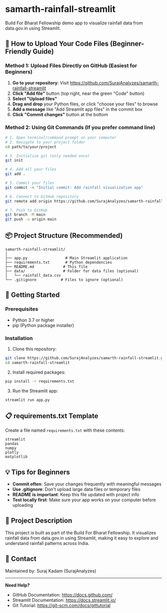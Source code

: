 # samarth-rainfall-streamlit

Build For Bharat Fellowship demo app to visualize rainfall data from data.gov.in using Streamlit.

## 📁 How to Upload Your Code Files (Beginner-Friendly Guide)

### Method 1: Upload Files Directly on GitHub (Easiest for Beginners)

1. **Go to your repository**: Visit https://github.com/SurajAnalyzes/samarth-rainfall-streamlit
2. **Click "Add file"** button (top right, near the green "Code" button)
3. **Select "Upload files"**
4. **Drag and drop** your Python files, or click "choose your files" to browse
5. **Add a message** like "Add Streamlit app files" in the commit box
6. **Click "Commit changes"** button at the bottom

### Method 2: Using Git Commands (If you prefer command line)

```bash
# 1. Open terminal/command prompt on your computer
# 2. Navigate to your project folder
cd path/to/your/project

# 3. Initialize git (only needed once)
git init

# 4. Add all your files
git add .

# 5. Commit your files
git commit -m "Initial commit: Add rainfall visualization app"

# 6. Connect to GitHub repository
git remote add origin https://github.com/SurajAnalyzes/samarth-rainfall-streamlit.git

# 7. Push to GitHub
git branch -M main
git push -u origin main
```

## 📦 Project Structure (Recommended)

```
samarth-rainfall-streamlit/
│
├── app.py                 # Main Streamlit application
├── requirements.txt       # Python dependencies
├── README.md             # This file
├── data/                 # Folder for data files (optional)
│   └── rainfall_data.csv
└── .gitignore           # Files to ignore (optional)
```

## 🚀 Getting Started

### Prerequisites
- Python 3.7 or higher
- pip (Python package installer)

### Installation

1. Clone this repository:
```bash
git clone https://github.com/SurajAnalyzes/samarth-rainfall-streamlit.git
cd samarth-rainfall-streamlit
```

2. Install required packages:
```bash
pip install -r requirements.txt
```

3. Run the Streamlit app:
```bash
streamlit run app.py
```

## 📋 requirements.txt Template

Create a file named `requirements.txt` with these contents:

```
streamlit
pandas
numpy
plotly
matplotlib
```

## 💡 Tips for Beginners

- **Commit often**: Save your changes frequently with meaningful messages
- **Use .gitignore**: Don't upload large data files or temporary files
- **README is important**: Keep this file updated with project info
- **Test locally first**: Make sure your app works on your computer before uploading

## 🎯 Project Description

This project is built as part of the Build For Bharat Fellowship. It visualizes rainfall data from data.gov.in using Streamlit, making it easy to explore and understand rainfall patterns across India.

## 📧 Contact

Maintained by: Suraj Kadam (SurajAnalyzes)

---

**Need Help?**
- GitHub Documentation: https://docs.github.com/
- Streamlit Documentation: https://docs.streamlit.io/
- Git Tutorial: https://git-scm.com/docs/gittutorial
